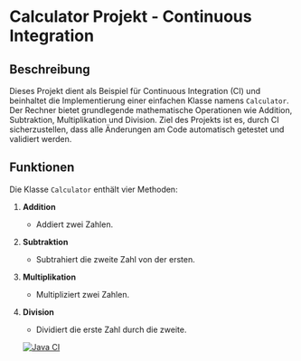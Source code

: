 # Calculator Projekt - Continuous Integration

## Beschreibung
Dieses Projekt dient als Beispiel für Continuous Integration (CI) und beinhaltet die Implementierung einer einfachen Klasse namens `Calculator`. Der Rechner bietet grundlegende mathematische Operationen wie Addition, Subtraktion, Multiplikation und Division. Ziel des Projekts ist es, durch CI sicherzustellen, dass alle Änderungen am Code automatisch getestet und validiert werden.

## Funktionen
Die Klasse `Calculator` enthält vier Methoden:

1. **Addition**
   - Addiert zwei Zahlen.

2. **Subtraktion**
   - Subtrahiert die zweite Zahl von der ersten.

3. **Multiplikation**
   - Multipliziert zwei Zahlen.

4. **Division**
   - Dividiert die erste Zahl durch die zweite.
  
   [![Java CI](https://github.com/auroramuca/ci/actions/workflows/ci.yml/badge.svg)](https://github.com/auroramuca/ci/actions/workflows/ci.yml)
